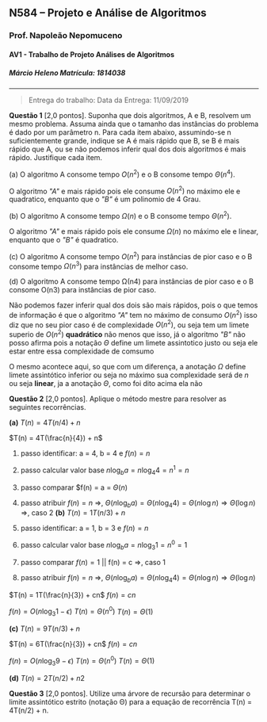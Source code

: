 ## N584 – Projeto e Análise de Algoritmos
### Prof. Napoleão Nepomuceno
#### AV1 - Trabalho de Projeto Análises de Algoritmos
##### Márcio Heleno **Matrícula: 1814038**

---

> Entrega do trabalho:
Data da Entrega: 11/09/2019

**Questão 1** [2,0 pontos]. Suponha que dois algoritmos, A e B, resolvem um mesmo problema. Assuma ainda que o tamanho das instâncias do problema é dado por um parâmetro n. Para cada item abaixo, assumindo-se n suficientemente grande, indique se A é mais rápido que B, se B é mais rápido que A, ou se não podemos inferir qual dos dois algoritmos é mais rápido. Justifique cada item.

(a) O algoritmo A consome tempo $O(n^2)$ e o B consome tempo $\Theta(n^4)$.

O algoritmo *"A"* e mais rápido pois ele consume $O(n^2)$ no máximo ele e quadratico, enquanto que o *"B"* é um polinomio de 4 Grau.

(b) O algoritmo A consome tempo $\Omega(n)$ e o B consome tempo $\Theta(n^2)$.

O algoritmo *"A"* e mais rápido pois ele consume $\Omega(n)$ no máximo ele e linear, enquanto que o *"B"* é quadratico.

(c) O algoritmo A consome tempo $O(n^2)$ para instâncias de pior caso e o B consome tempo $\Omega(n^3)$ para instâncias de melhor caso.

(d) O algoritmo A consome tempo Ω(n4) para instâncias de pior caso e o B consome O(n3) para instâncias de pior caso.

Não podemos fazer inferir qual dos dois são mais rápidos, pois o que temos de informação é que o algoritmo *"A"* tem no máximo de consumo $O(n^2)$ isso diz que no seu pior caso é de complexidade $O(n^2)$, ou seja tem um limete superio de $O(n^2)$ **quadrático** não menos que isso, já o algoritmo *"B"* não posso afirma pois a notação $\Theta$ define um limete assintotico justo ou seja ele estar entre essa complexidade de comsumo

O mesmo acontece aqui, so que com um diferença, a anotação $\Omega$ define limete assintótico inferior ou seja no máximo sua complexidade será de $n$ ou seja **linear**, ja a anotação $\Theta$, como foi dito acima ela não

**Questão 2** [2,0 pontos]. Aplique o método mestre para resolver as seguintes recorrências.

**(a)** $T(n) = 4T(n/4) + n$

<!-- $T(n) = aT(\frac{n}{b}) + [d(n) + f(n)]$ -->
$T(n) = 4T(\frac{n}{4}) + n$

1. passo identificar:
  a = 4, b = 4 e $f(n) = n$
2. passo calcular valor base
  $n\log_b a = n\log_4 4 = n^1 = n$
3. passo comparar
  $f(n) = a = $\Theta(n)$
4. passo atribuir
  $f(n) = n$ $\Rightarrow$, $\Theta(n \log_b a) = \Theta(n \log_4 4) = \Theta(n \log n) \Rightarrow \Theta(\log n)$
$\Rightarrow$, caso 2
**(b)** $T(n) = 1T(n/3) + n$

1. passo identificar:
  a = 1, b = 3 e $f(n) = n$
2. passo calcular valor base
  $n\log_b a = n\log_3 1 = n^0 = 1$
3. passo comparar
  $f(n) = 1$ || f(n) = c $\Rightarrow$, caso 1
4. passo atribuir
  $f(n) = n$ $\Rightarrow$, $\Theta(n \log_b a) = \Theta(n \log_4 4) = \Theta(n \log n) \Rightarrow \Theta(\log n)$

<!-- $T(n) = aT(\frac{n}{b}) + [d(n) + f(n)]$ -->
$T(n) = 1T(\frac{n}{3}) + cn$
$f(n) = cn$
<!-- $f(n) = O(n \log_b A- \epsilon)$ -->
$f(n) = O(n \log_3 1 - \epsilon)$
$T(n) = \Theta(n^0)$
$T(n) = \Theta(1)$

**(c)** $T(n) = 9T(n/3) + n$

<!-- $T(n) = aT(\frac{n}{b}) + [d(n) + f(n)]$ -->
$T(n) = 6T(\frac{n}{3}) + cn$
$f(n) = cn$
<!-- $f(n) = O(n \log_b A- \epsilon)$ -->
$f(n) = O(n \log_3 9 - \epsilon)$
$T(n) = \Theta(n^0)$
$T(n) = \Theta(1)$

**(d)** $T(n) = 2T(n/2) + n2$

**Questão 3** [2,0 pontos]. Utilize uma árvore de recursão para determinar o limite assintótico estrito (notação Θ) para a equação de recorrência T(n) = 4T(n/2) + n.


